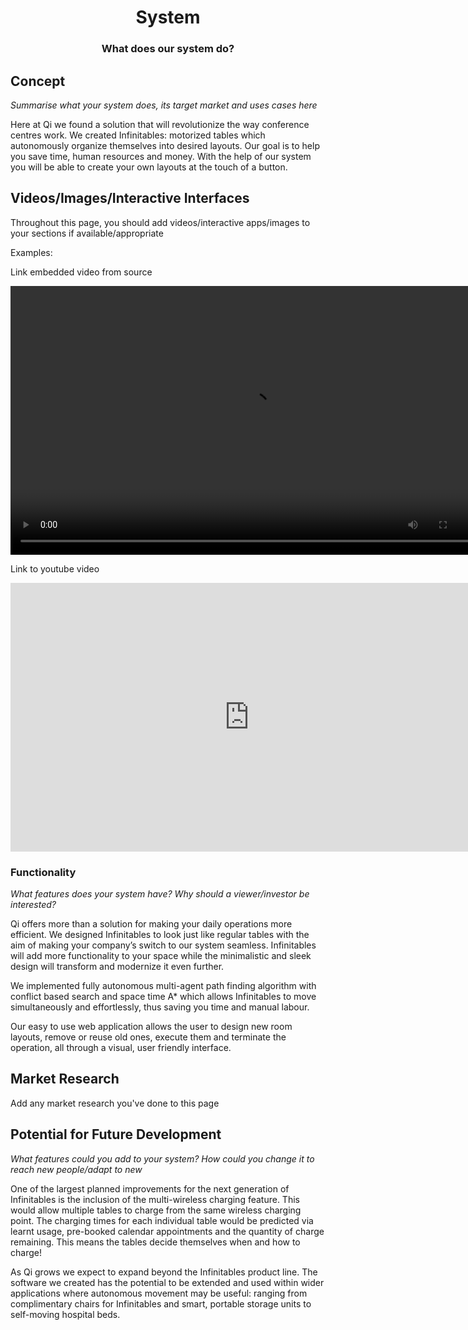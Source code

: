 <h1 align="center">System</h1>
<h3 align="center">What does our system do?</h3>

## Concept

*Summarise what your system does, its target market and uses cases here*

Here at Qi we found a solution that will revolutionize the way conference centres work. We created Infinitables: motorized tables which autonomously organize themselves into desired layouts. Our goal is to help you save time, human resources and money. With the help of our system you will be able to create your own layouts at the touch of a button.

## Videos/Images/Interactive Interfaces

Throughout this page, you should add videos/interactive apps/images to your sections if available/appropriate

Examples:

Link embedded video from source

<video width="764" height="430" controls>
  <source src="static/videos/value_prop.mp4" type="video/mp4">
</video>

Link to youtube video

<iframe width="764" height="430" src="https://www.youtube.com/embed/_sBBaNYex3E" frameborder="0" allow="accelerometer; autoplay; encrypted-media; gyroscope; picture-in-picture"></iframe>



### Functionality

*What features does your system have? Why should a viewer/investor be interested?*

Qi offers more than a solution for making your daily operations more efficient. We designed Infinitables to look just like regular tables with the aim of making your company’s switch to our system seamless. Infinitables will add more functionality to your space while the minimalistic and sleek design will transform and modernize it even further.

We implemented fully autonomous multi-agent path finding algorithm with conflict based search and space time A* which allows Infinitables to move simultaneously and effortlessly, thus saving you time and manual labour.

Our easy to use web application allows the user to design new room layouts, remove or reuse old ones, execute them and terminate the operation, all through a visual, user friendly interface.


## Market Research

Add any market research you've done to this page

## Potential for Future Development

*What features could you add to your system? How could you change it to reach new people/adapt to new*

One of the largest planned improvements for the next generation of Infinitables is the inclusion of the multi-wireless charging feature. This would allow multiple tables to charge from the same wireless charging point. The charging times for each individual table would be predicted via learnt usage, pre-booked calendar appointments and the quantity of charge remaining. This means the tables decide themselves when and how to charge!

As Qi grows we expect to expand beyond the Infinitables product line. The software we created has the potential to be extended and used within wider applications where autonomous movement may be useful: ranging from complimentary chairs for Infinitables and smart, portable storage units to self-moving hospital beds.

